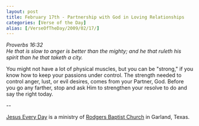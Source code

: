 ```yaml
---
layout: post
title: February 17th - Partnership with God in Loving Relationships
categories: [Verse of the Day]
alias: [/VerseOfTheDay/2009/02/17/]
---
```


_Proverbs 16:32  
He that is slow to anger is better than the mighty; and he that
ruleth his spirit than he that taketh a city._

You might not have a lot of physical muscles, but you can be
"strong," if you know how to keep your passions under control. The
strength needed to control anger, lust, or evil desires, comes from
your Partner, God. Before you go any farther, stop and ask Him to
strengthen your resolve to do and say the right today.

 --

<a href=http://jesuseveryday.net>Jesus Every Day</a> is a ministry of <a href=http://rodgersbaptist.net>Rodgers Baptist Church</a> in Garland, Texas.
